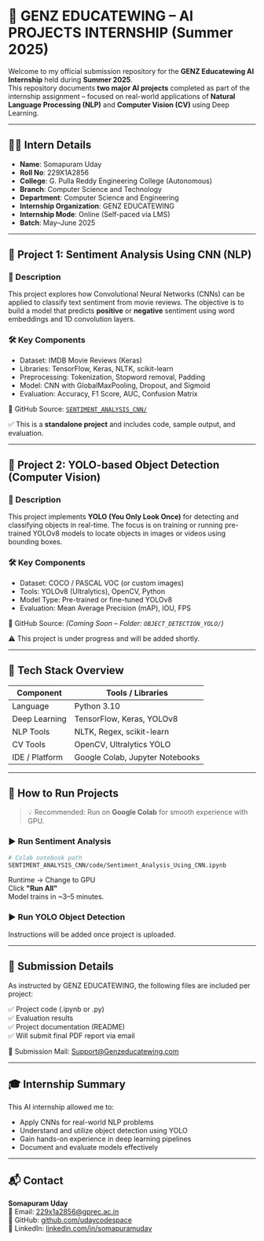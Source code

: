 # 🤖 GENZ EDUCATEWING – AI PROJECTS INTERNSHIP (Summer 2025)

Welcome to my official submission repository for the **GENZ Educatewing AI Internship** held during **Summer 2025**.  
This repository documents **two major AI projects** completed as part of the internship assignment – focused on real-world applications of **Natural Language Processing (NLP)** and **Computer Vision (CV)** using Deep Learning.

---

## 🧑‍🎓 Intern Details

- **Name**: Somapuram Uday  
- **Roll No**: 229X1A2856  
- **College**: G. Pulla Reddy Engineering College (Autonomous)  
- **Branch**: Computer Science and Technology  
- **Department**: Computer Science and Engineering  
- **Internship Organization**: GENZ EDUCATEWING  
- **Internship Mode**: Online (Self-paced via LMS)  
- **Batch**: May–June 2025

---

## 📁 Project 1: Sentiment Analysis Using CNN (NLP)

### 📌 Description
This project explores how Convolutional Neural Networks (CNNs) can be applied to classify text sentiment from movie reviews. The objective is to build a model that predicts **positive** or **negative** sentiment using word embeddings and 1D convolution layers.

### 🛠️ Key Components
- Dataset: IMDB Movie Reviews (Keras)
- Libraries: TensorFlow, Keras, NLTK, scikit-learn
- Preprocessing: Tokenization, Stopword removal, Padding
- Model: CNN with GlobalMaxPooling, Dropout, and Sigmoid
- Evaluation: Accuracy, F1 Score, AUC, Confusion Matrix

🔗 GitHub Source: [`SENTIMENT_ANALYSIS_CNN/`](https://github.com/udaycodespace/GENZ-EDUCATEWING-AI-PROJECTS/tree/main/SENTIMENT_ANALYSIS_CNN)

✅ This is a **standalone project** and includes code, sample output, and evaluation.

---

## 📁 Project 2: YOLO-based Object Detection (Computer Vision)

### 📌 Description
This project implements **YOLO (You Only Look Once)** for detecting and classifying objects in real-time. The focus is on training or running pre-trained YOLOv8 models to locate objects in images or videos using bounding boxes.

### 🛠️ Key Components
- Dataset: COCO / PASCAL VOC (or custom images)
- Tools: YOLOv8 (Ultralytics), OpenCV, Python
- Model Type: Pre-trained or fine-tuned YOLOv8
- Evaluation: Mean Average Precision (mAP), IOU, FPS

🔗 GitHub Source: *(Coming Soon – Folder: `OBJECT_DETECTION_YOLO/`)*

⚠️ This project is under progress and will be added shortly.

---

## 🧱 Tech Stack Overview

| Component        | Tools / Libraries                             |
|------------------|-----------------------------------------------|
| Language         | Python 3.10                                    |
| Deep Learning    | TensorFlow, Keras, YOLOv8                      |
| NLP Tools        | NLTK, Regex, scikit-learn                      |
| CV Tools         | OpenCV, Ultralytics YOLO                      |
| IDE / Platform   | Google Colab, Jupyter Notebooks                |

---

## 🧪 How to Run Projects

> 💡 Recommended: Run on **Google Colab** for smooth experience with GPU.

### ▶️ Run Sentiment Analysis
```bash
# Colab notebook path
SENTIMENT_ANALYSIS_CNN/code/Sentiment_Analysis_Using_CNN.ipynb
```
Runtime → Change to GPU  
Click **"Run All"**  
Model trains in ~3–5 minutes.

### ▶️ Run YOLO Object Detection
Instructions will be added once project is uploaded.

---

## 📄 Submission Details

As instructed by GENZ EDUCATEWING, the following files are included per project:

✅ Project code (.ipynb or .py)  
✅ Evaluation results  
✅ Project documentation (README)  
✅ Will submit final PDF report via email

📩 Submission Mail: Support@Genzeducatewing.com

---

## 🎓 Internship Summary

This AI internship allowed me to:
- Apply CNNs for real-world NLP problems  
- Understand and utilize object detection using YOLO  
- Gain hands-on experience in deep learning pipelines  
- Document and evaluate models effectively  

---

## 📬 Contact

**Somapuram Uday**  
📧 Email: 229x1a2856@gprec.ac.in  
🔗 GitHub: [github.com/udaycodespace](https://github.com/udaycodespace)  
🔗 LinkedIn: [linkedin.com/in/somapuramuday](https://linkedin.com/in/somapuramuday)
